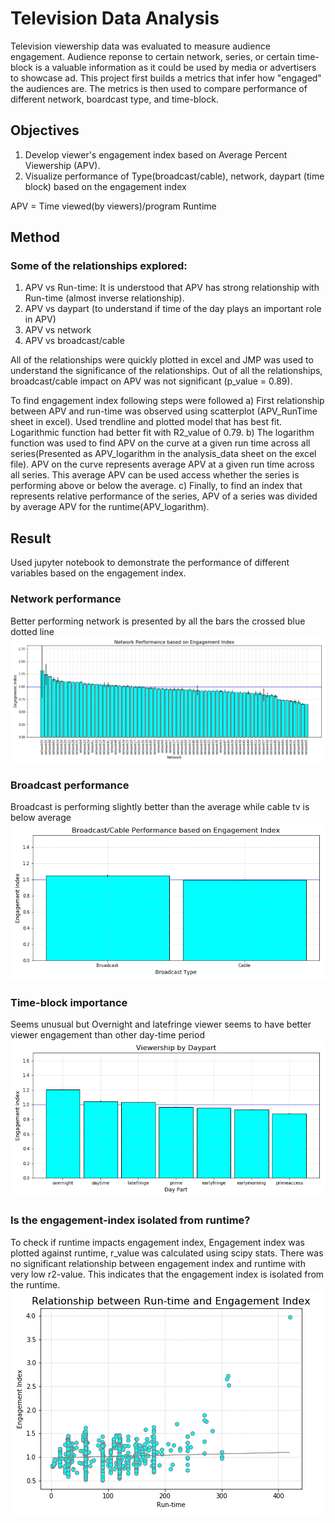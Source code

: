 # Television Data Analysis
Television viewership data was evaluated to measure audience engagement. Audience reponse to certain network, series, or certain time-block is a valuable information as it could be used by media or advertisers to showcase ad. This project first builds a metrics that infer how "engaged" the audiences are. The metrics is then used to compare performance of different network, boardcast type, and time-block. 

## Objectives
1) Develop viewer's engagement index based on Average Percent Viewership (APV). 
2) Visualize performance of Type(broadcast/cable), network, daypart (time block) based on the engagement index

APV = Time viewed(by viewers)/program Runtime

## Method
### Some of the relationships explored:

1) APV vs Run-time: It is understood that APV has strong relationship with Run-time (almost inverse relationship).  
2) APV vs daypart (to understand if time of the day plays an important role in APV) 
3) APV vs network
4) APV vs broadcast/cable

All of the relationships were quickly plotted in excel and JMP was used to understand the significance of the relationships. Out of all the relationships, broadcast/cable impact on APV was not significant (p_value = 0.89).

To find engagement index following steps were followed
a) First relationship between APV and run-time was observed using scatterplot (APV_RunTime sheet in excel). Used trendline and plotted model that has best fit. Logarithmic function had better fit with R2_value of 0.79. 
b) The logarithm function was used to find APV on the curve at a given run time across all series(Presented as APV_logarithm in the analysis_data sheet on the excel file). APV on the curve represents average APV at a given run time across all series. This average APV can be used access whether the series is performing above or below the average. 
c) Finally, to find an index that represents relative performance of the series, APV of a series was divided by average APV for the runtime(APV_logarithm). 

## Result
Used jupyter notebook to demonstrate the performance of different variables based on the engagement index. 

### Network performance
Better performing network is presented by all the bars the crossed blue dotted line
![4-scatter](Images/network_performance.png)

### Broadcast performance
Broadcast is performing slightly better than the average while cable tv is below average
![4-scatter](Images/broadcast_performance.png)

### Time-block importance
Seems unusual but Overnight and latefringe viewer seems to have better viewer engagement than other day-time period
![4-scatter](Images/TimeBlock_performance.png)

### Is the engagement-index isolated from runtime?
To check if runtime impacts engagement index, Engagement index was plotted against runtime, r_value was calculated using scipy stats. There was no significant relationship between engagement index and runtime with very low r2-value. This indicates that the engagement index is isolated from the runtime.
![4-scatter](Images/Runtime_index.png)

